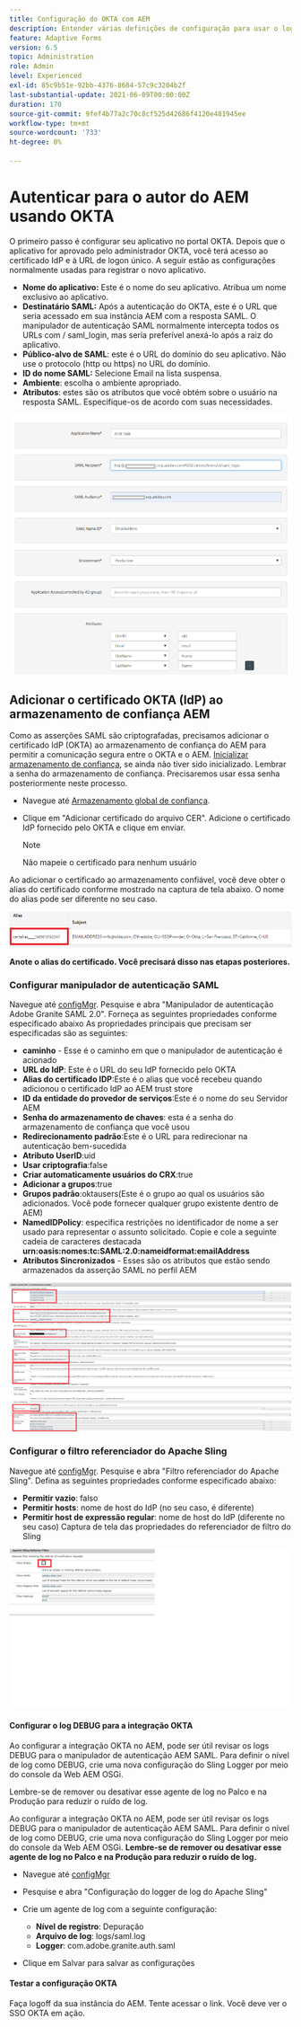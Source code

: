 ```yaml
---
title: Configuração do OKTA com AEM
description: Entender várias definições de configuração para usar o logon único usando o okta
feature: Adaptive Forms
version: 6.5
topic: Administration
role: Admin
level: Experienced
exl-id: 85c9b51e-92bb-4376-8684-57c9c3204b2f
last-substantial-update: 2021-06-09T00:00:00Z
duration: 170
source-git-commit: 9fef4b77a2c70c8cf525d42686f4120e481945ee
workflow-type: tm+mt
source-wordcount: '733'
ht-degree: 0%

---
```


# Autenticar para o autor do AEM usando OKTA

O primeiro passo é configurar seu aplicativo no portal OKTA. Depois que o aplicativo for aprovado pelo administrador OKTA, você terá acesso ao certificado IdP e à URL de logon único. A seguir estão as configurações normalmente usadas para registrar o novo aplicativo.

* **Nome do aplicativo:** Este é o nome do seu aplicativo. Atribua um nome exclusivo ao aplicativo.
* **Destinatário SAML:** Após a autenticação do OKTA, este é o URL que seria acessado em sua instância AEM com a resposta SAML. O manipulador de autenticação SAML normalmente intercepta todos os URLs com / saml_login, mas seria preferível anexá-lo após a raiz do aplicativo.
* **Público-alvo de SAML**: este é o URL do domínio do seu aplicativo. Não use o protocolo (http ou https) no URL do domínio.
* **ID do nome SAML:** Selecione Email na lista suspensa.
* **Ambiente**: escolha o ambiente apropriado.
* **Atributos**: estes são os atributos que você obtém sobre o usuário na resposta SAML. Especifique-os de acordo com suas necessidades.


![okta-application](assets/okta-app-settings-blurred.PNG)


## Adicionar o certificado OKTA (IdP) ao armazenamento de confiança AEM

Como as asserções SAML são criptografadas, precisamos adicionar o certificado IdP (OKTA) ao armazenamento de confiança do AEM para permitir a comunicação segura entre o OKTA e o AEM.
[Inicializar armazenamento de confiança](http://localhost:4502/libs/granite/security/content/truststore.html), se ainda não tiver sido inicializado.
Lembrar a senha do armazenamento de confiança. Precisaremos usar essa senha posteriormente neste processo.

* Navegue até [Armazenamento global de confiança](http://localhost:4502/libs/granite/security/content/truststore.html).
* Clique em &quot;Adicionar certificado do arquivo CER&quot;. Adicione o certificado IdP fornecido pelo OKTA e clique em enviar.

  >[!NOTE]
  >
  >Não mapeie o certificado para nenhum usuário

Ao adicionar o certificado ao armazenamento confiável, você deve obter o alias do certificado conforme mostrado na captura de tela abaixo. O nome do alias pode ser diferente no seu caso.

![Alias de certificado](assets/cert-alias.PNG)

**Anote o alias do certificado. Você precisará disso nas etapas posteriores.**

### Configurar manipulador de autenticação SAML

Navegue até [configMgr](http://localhost:4502/system/console/configMgr).
Pesquise e abra &quot;Manipulador de autenticação Adobe Granite SAML 2.0&quot;.
Forneça as seguintes propriedades conforme especificado abaixo As propriedades principais que precisam ser especificadas são as seguintes:

* **caminho** - Esse é o caminho em que o manipulador de autenticação é acionado
* **URL do IdP**: Este é o URL do seu IdP fornecido pelo OKTA
* **Alias do certificado IDP**:Este é o alias que você recebeu quando adicionou o certificado IdP ao AEM trust store
* **ID da entidade do provedor de serviços**:Este é o nome do seu Servidor AEM
* **Senha do armazenamento de chaves**: esta é a senha do armazenamento de confiança que você usou
* **Redirecionamento padrão**:Este é o URL para redirecionar na autenticação bem-sucedida
* **Atributo UserID**:uid
* **Usar criptografia**:false
* **Criar automaticamente usuários do CRX**:true
* **Adicionar a grupos**:true
* **Grupos padrão**:oktausers(Este é o grupo ao qual os usuários são adicionados. Você pode fornecer qualquer grupo existente dentro de AEM)
* **NamedIDPolicy**: especifica restrições no identificador de nome a ser usado para representar o assunto solicitado. Copie e cole a seguinte cadeia de caracteres destacada **urn:oasis:nomes:tc:SAML:2.0:nameidformat:emailAddress**
* **Atributos Sincronizados** - Esses são os atributos que estão sendo armazenados da asserção SAML no perfil AEM

![saml-authentication-handler](assets/saml-authentication-settings-blurred.PNG)

### Configurar o filtro referenciador do Apache Sling

Navegue até [configMgr](http://localhost:4502/system/console/configMgr).
Pesquise e abra &quot;Filtro referenciador do Apache Sling&quot;. Defina as seguintes propriedades conforme especificado abaixo:

* **Permitir vazio**: falso
* **Permitir hosts**: nome de host do IdP (no seu caso, é diferente)
* **Permitir host de expressão regular**: nome de host do IdP (diferente no seu caso) Captura de tela das propriedades do referenciador de filtro do Sling

![referrer-filter](assets/okta-referrer.png)

#### Configurar o log DEBUG para a integração OKTA

Ao configurar a integração OKTA no AEM, pode ser útil revisar os logs DEBUG para o manipulador de autenticação AEM SAML. Para definir o nível de log como DEBUG, crie uma nova configuração do Sling Logger por meio do console da Web AEM OSGi.

Lembre-se de remover ou desativar esse agente de log no Palco e na Produção para reduzir o ruído de log.

Ao configurar a integração OKTA no AEM, pode ser útil revisar os logs DEBUG para o manipulador de autenticação AEM SAML. Para definir o nível de log como DEBUG, crie uma nova configuração do Sling Logger por meio do console da Web AEM OSGi.
**Lembre-se de remover ou desativar esse agente de log no Palco e na Produção para reduzir o ruído de log.**
* Navegue até [configMgr](http://localhost:4502/system/console/configMgr)

* Pesquise e abra &quot;Configuração do logger de log do Apache Sling&quot;
* Crie um agente de log com a seguinte configuração:
   * **Nível de registro**: Depuração
   * **Arquivo de log**: logs/saml.log
   * **Logger**: com.adobe.granite.auth.saml
* Clique em Salvar para salvar as configurações

#### Testar a configuração OKTA

Faça logoff da sua instância do AEM. Tente acessar o link. Você deve ver o SSO OKTA em ação.
